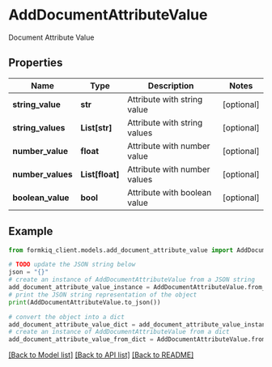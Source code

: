 # AddDocumentAttributeValue

Document Attribute Value

## Properties

Name | Type | Description | Notes
------------ | ------------- | ------------- | -------------
**string_value** | **str** | Attribute with string value | [optional] 
**string_values** | **List[str]** | Attribute with string values | [optional] 
**number_value** | **float** | Attribute with number value | [optional] 
**number_values** | **List[float]** | Attribute with number values | [optional] 
**boolean_value** | **bool** | Attribute with boolean value | [optional] 

## Example

```python
from formkiq_client.models.add_document_attribute_value import AddDocumentAttributeValue

# TODO update the JSON string below
json = "{}"
# create an instance of AddDocumentAttributeValue from a JSON string
add_document_attribute_value_instance = AddDocumentAttributeValue.from_json(json)
# print the JSON string representation of the object
print(AddDocumentAttributeValue.to_json())

# convert the object into a dict
add_document_attribute_value_dict = add_document_attribute_value_instance.to_dict()
# create an instance of AddDocumentAttributeValue from a dict
add_document_attribute_value_from_dict = AddDocumentAttributeValue.from_dict(add_document_attribute_value_dict)
```
[[Back to Model list]](../README.md#documentation-for-models) [[Back to API list]](../README.md#documentation-for-api-endpoints) [[Back to README]](../README.md)


